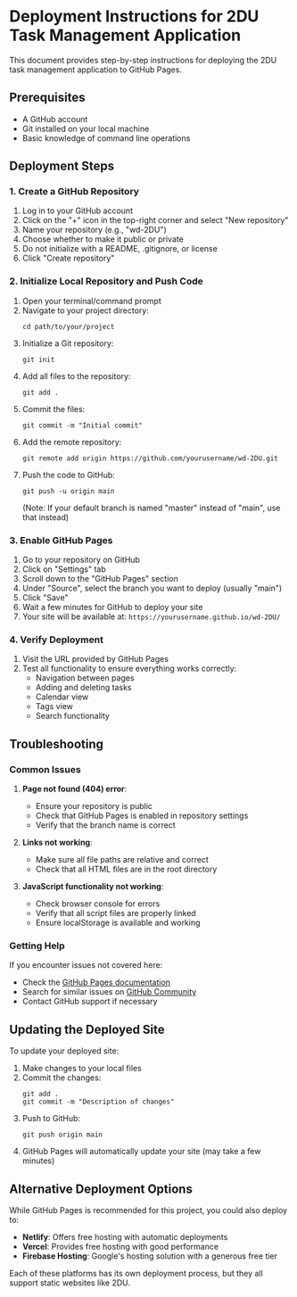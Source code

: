 # Deployment Instructions for 2DU Task Management Application

This document provides step-by-step instructions for deploying the 2DU task management application to GitHub Pages.

## Prerequisites

- A GitHub account
- Git installed on your local machine
- Basic knowledge of command line operations

## Deployment Steps

### 1. Create a GitHub Repository

1. Log in to your GitHub account
2. Click on the "+" icon in the top-right corner and select "New repository"
3. Name your repository (e.g., "wd-2DU")
4. Choose whether to make it public or private
5. Do not initialize with a README, .gitignore, or license
6. Click "Create repository"

### 2. Initialize Local Repository and Push Code

1. Open your terminal/command prompt
2. Navigate to your project directory:
   ```
   cd path/to/your/project
   ```
3. Initialize a Git repository:
   ```
   git init
   ```
4. Add all files to the repository:
   ```
   git add .
   ```
5. Commit the files:
   ```
   git commit -m "Initial commit"
   ```
6. Add the remote repository:
   ```
   git remote add origin https://github.com/yourusername/wd-2DU.git
   ```
7. Push the code to GitHub:
   ```
   git push -u origin main
   ```
   (Note: If your default branch is named "master" instead of "main", use that instead)

### 3. Enable GitHub Pages

1. Go to your repository on GitHub
2. Click on "Settings" tab
3. Scroll down to the "GitHub Pages" section
4. Under "Source", select the branch you want to deploy (usually "main")
5. Click "Save"
6. Wait a few minutes for GitHub to deploy your site
7. Your site will be available at: `https://yourusername.github.io/wd-2DU/`

### 4. Verify Deployment

1. Visit the URL provided by GitHub Pages
2. Test all functionality to ensure everything works correctly:
   - Navigation between pages
   - Adding and deleting tasks
   - Calendar view
   - Tags view
   - Search functionality

## Troubleshooting

### Common Issues

1. **Page not found (404) error**:

   - Ensure your repository is public
   - Check that GitHub Pages is enabled in repository settings
   - Verify that the branch name is correct

2. **Links not working**:

   - Make sure all file paths are relative and correct
   - Check that all HTML files are in the root directory

3. **JavaScript functionality not working**:
   - Check browser console for errors
   - Verify that all script files are properly linked
   - Ensure localStorage is available and working

### Getting Help

If you encounter issues not covered here:

- Check the [GitHub Pages documentation](https://docs.github.com/en/pages)
- Search for similar issues on [GitHub Community](https://github.community/)
- Contact GitHub support if necessary

## Updating the Deployed Site

To update your deployed site:

1. Make changes to your local files
2. Commit the changes:
   ```
   git add .
   git commit -m "Description of changes"
   ```
3. Push to GitHub:
   ```
   git push origin main
   ```
4. GitHub Pages will automatically update your site (may take a few minutes)

## Alternative Deployment Options

While GitHub Pages is recommended for this project, you could also deploy to:

- **Netlify**: Offers free hosting with automatic deployments
- **Vercel**: Provides free hosting with good performance
- **Firebase Hosting**: Google's hosting solution with a generous free tier

Each of these platforms has its own deployment process, but they all support static websites like 2DU.
